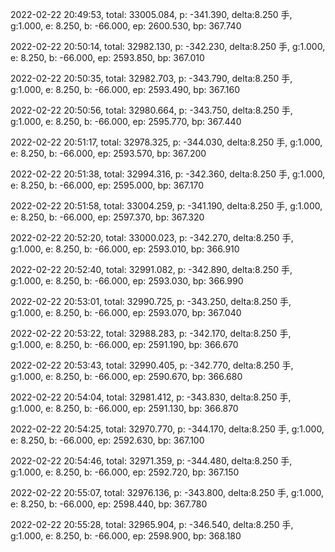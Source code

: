 2022-02-22 20:49:53, total: 33005.084, p: -341.390, delta:8.250 手, g:1.000, e: 8.250, b: -66.000, ep: 2600.530, bp: 367.740

2022-02-22 20:50:14, total: 32982.130, p: -342.230, delta:8.250 手, g:1.000, e: 8.250, b: -66.000, ep: 2593.850, bp: 367.010

2022-02-22 20:50:35, total: 32982.703, p: -343.790, delta:8.250 手, g:1.000, e: 8.250, b: -66.000, ep: 2593.490, bp: 367.160

2022-02-22 20:50:56, total: 32980.664, p: -343.750, delta:8.250 手, g:1.000, e: 8.250, b: -66.000, ep: 2595.770, bp: 367.440

2022-02-22 20:51:17, total: 32978.325, p: -344.030, delta:8.250 手, g:1.000, e: 8.250, b: -66.000, ep: 2593.570, bp: 367.200

2022-02-22 20:51:38, total: 32994.316, p: -342.360, delta:8.250 手, g:1.000, e: 8.250, b: -66.000, ep: 2595.000, bp: 367.170

2022-02-22 20:51:58, total: 33004.259, p: -341.190, delta:8.250 手, g:1.000, e: 8.250, b: -66.000, ep: 2597.370, bp: 367.320

2022-02-22 20:52:20, total: 33000.023, p: -342.270, delta:8.250 手, g:1.000, e: 8.250, b: -66.000, ep: 2593.010, bp: 366.910

2022-02-22 20:52:40, total: 32991.082, p: -342.890, delta:8.250 手, g:1.000, e: 8.250, b: -66.000, ep: 2593.030, bp: 366.990

2022-02-22 20:53:01, total: 32990.725, p: -343.250, delta:8.250 手, g:1.000, e: 8.250, b: -66.000, ep: 2593.070, bp: 367.040

2022-02-22 20:53:22, total: 32988.283, p: -342.170, delta:8.250 手, g:1.000, e: 8.250, b: -66.000, ep: 2591.190, bp: 366.670

2022-02-22 20:53:43, total: 32990.405, p: -342.770, delta:8.250 手, g:1.000, e: 8.250, b: -66.000, ep: 2590.670, bp: 366.680

2022-02-22 20:54:04, total: 32981.412, p: -343.830, delta:8.250 手, g:1.000, e: 8.250, b: -66.000, ep: 2591.130, bp: 366.870

2022-02-22 20:54:25, total: 32970.770, p: -344.170, delta:8.250 手, g:1.000, e: 8.250, b: -66.000, ep: 2592.630, bp: 367.100

2022-02-22 20:54:46, total: 32971.359, p: -344.480, delta:8.250 手, g:1.000, e: 8.250, b: -66.000, ep: 2592.720, bp: 367.150

2022-02-22 20:55:07, total: 32976.136, p: -343.800, delta:8.250 手, g:1.000, e: 8.250, b: -66.000, ep: 2598.440, bp: 367.780

2022-02-22 20:55:28, total: 32965.904, p: -346.540, delta:8.250 手, g:1.000, e: 8.250, b: -66.000, ep: 2598.900, bp: 368.180